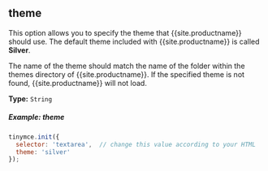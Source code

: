 ## theme

This option allows you to specify the theme that {{site.productname}} should use. The default theme included with {{site.productname}} is called **Silver**.

The name of the theme should match the name of the folder within the themes directory of {{site.productname}}. If the specified theme is not found, {{site.productname}} will not load.

**Type:** `String`

##### Example: theme

```js
tinymce.init({
  selector: 'textarea',  // change this value according to your HTML
  theme: 'silver'
});
```
